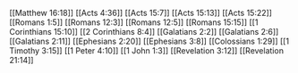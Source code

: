 [[Matthew 16:18]]
[[Acts 4:36]]
[[Acts 15:7]]
[[Acts 15:13]]
[[Acts 15:22]]
[[Romans 1:5]]
[[Romans 12:3]]
[[Romans 12:5]]
[[Romans 15:15]]
[[1 Corinthians 15:10]]
[[2 Corinthians 8:4]]
[[Galatians 2:2]]
[[Galatians 2:6]]
[[Galatians 2:11]]
[[Ephesians 2:20]]
[[Ephesians 3:8]]
[[Colossians 1:29]]
[[1 Timothy 3:15]]
[[1 Peter 4:10]]
[[1 John 1:3]]
[[Revelation 3:12]]
[[Revelation 21:14]]
